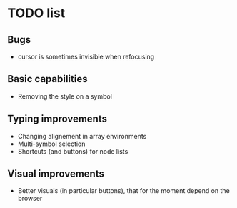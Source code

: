 # TODO list

## Bugs
- cursor is sometimes invisible when refocusing

## Basic capabilities
- Removing the style on a symbol

## Typing improvements
- Changing alignement in array environments
- Multi-symbol selection
- Shortcuts (and buttons) for node lists

## Visual improvements
- Better visuals (in particular buttons), that for the moment depend on the browser
